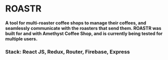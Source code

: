 
# ROASTR
#### A tool for multi-roaster coffee shops to manage their coffees, and seamlessly communicate with the roasters that send them. ROASTR was built for and with Amethyst Coffee Shop, and is currently being tested for multiple users.
### Stack:  React JS, Redux, Router, Firebase, Express 
